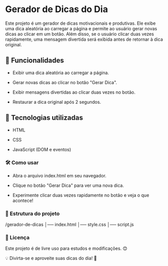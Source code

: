 # Gerador de Dicas do Dia

Este projeto é um gerador de dicas motivacionais e produtivas. Ele exibe uma dica aleatória ao carregar a página e permite ao usuário gerar novas dicas ao clicar em um botão. Além disso, se o usuário clicar duas vezes rapidamente, uma mensagem divertida será exibida antes de retornar à dica original.

## 📌 Funcionalidades

- Exibir uma dica aleatória ao carregar a página.

- Gerar novas dicas ao clicar no botão "Gerar Dica".

- Exibir mensagens divertidas ao clicar duas vezes no botão.

- Restaurar a dica original após 2 segundos.

## 🚀 Tecnologias utilizadas

- HTML

- CSS

- JavaScript (DOM e eventos)

### 🛠️ Como usar

- Abra o arquivo index.html em seu navegador.

- Clique no botão "Gerar Dica" para ver uma nova dica.

- Experimente clicar duas vezes rapidamente no botão e veja o que acontece!

### 📂 Estrutura do projeto

/gerador-de-dicas
│── index.html
│── style.css
│── script.js

### 📜 Licença

Este projeto é de livre uso para estudos e modificações. 😊

💡 Divirta-se e aproveite suas dicas do dia! 🚀
